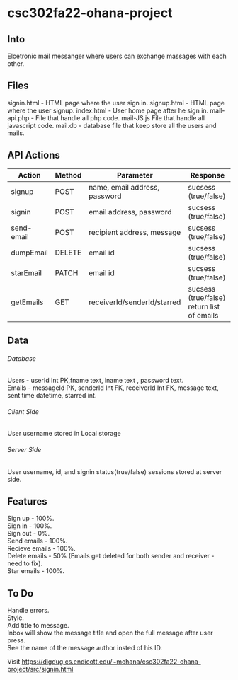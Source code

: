 # csc302fa22-ohana-project

## Into

Elcetronic mail messanger where users can exchange massages with each other.

## Files

signin.html - HTML page where the user sign in. 
signup.html - HTML page where the user signup. 
index.html - User home page after he sign in. 
mail-api.php - File that handle all php code. 
mail-JS.js File that handle all javascript code. 
mail.db - database file that keep store all the users and mails.  

## API Actions

| Action        | Method        | Parameter  |   Response          |
| ------------- | ------------- | ---------- |   -------------------- | 
| signup       |     POST          |name, email address, password |   sucsess (true/false) |
| signin       |        POST       |  email address, password |   sucsess (true/false) |
| send-email    | POST          | recipient address, message |   sucsess (true/false) |
| dumpEmail   | DELETE        | email id        |   sucsess (true/false)  |
| starEmail    | PATCH         |  email id         |   sucsess (true/false) |
| getEmails    | GET         |  receiverId/senderId/starred         |   sucsess (true/false) return list of emails|

## Data 

###### Database
Users - userId Int PK,fname text, lname text , password text.  
Emails - messageId PK, senderId Int FK, receiverId Int FK, message text, sent time datetime, starred int.  


 ###### Client Side
User username stored in Local storage   

###### Server Side
User username, id, and signin status(true/false) sessions stored at server side.  

## Features

Sign up - 100%.   
Sign in - 100%.   
Sign out - 0%.        
Send emails - 100%.  
Recieve emails - 100%.  
Delete emails - 50% (Emails get deleted for both sender and receiver - need to fix).  
Star emails - 100%.  

## To Do
Handle errors.  
Style.  
Add title to message.  
Inbox will show the message title and open the full message after user press.  
See the name of the message author insted of his ID.  


Visit https://digdug.cs.endicott.edu/~mohana/csc302fa22-ohana-project/src/signin.html